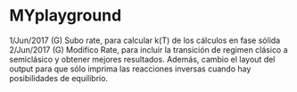 # MYplayground

1/Jun/2017 (G)
Subo rate, para calcular k(T) de los cálculos en fase sólida
2/Jun/2017 (G)
Modifico Rate, para incluir la transición de regimen clásico a semiclásico y obtener mejores resultados. Además, cambio el layout del output para que sólo imprima las reacciones inversas cuando hay posibilidades de equilibrio.
